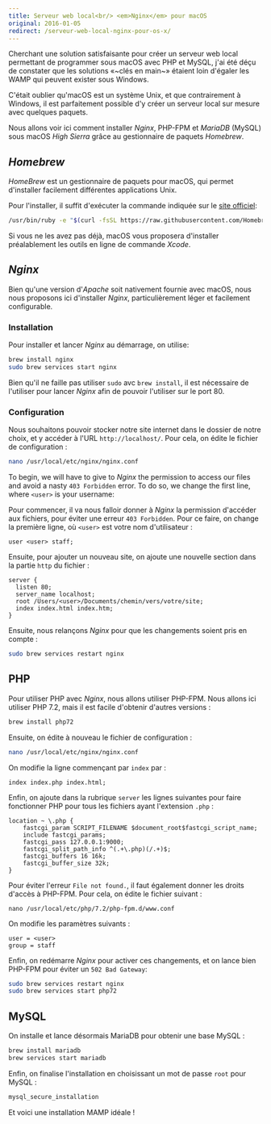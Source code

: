 ```yaml
---
title: Serveur web local<br/> <em>Nginx</em> pour macOS
original: 2016-01-05
redirect: /serveur-web-local-nginx-pour-os-x/
---
```


Cherchant une solution satisfaisante pour créer un serveur web local permettant de programmer sous macOS avec PHP et MySQL, j'ai été déçu de constater que les solutions «~clés en main~» étaient loin d'égaler les WAMP  qui peuvent exister sous Windows.

C'était oublier qu'macOS est un système Unix, et que contrairement à Windows, il est parfaitement possible d'y créer un serveur local sur mesure avec quelques paquets.

Nous allons voir ici comment installer *Nginx*, PHP-FPM et *MariaDB* (MySQL) sous macOS *High Sierra* grâce au gestionnaire de paquets *Homebrew*.

## *Homebrew*

*HomeBrew* est un gestionnaire de paquets pour macOS, qui permet d'installer facilement différentes applications Unix.

Pour l'installer, il suffit d'exécuter la commande indiquée sur le [site officiel](http://brew.sh):

```bash
/usr/bin/ruby -e "$(curl -fsSL https://raw.githubusercontent.com/Homebrew/install/master/install)"
```

Si vous ne les avez pas déjà, macOS vous proposera d'installer préalablement les outils en ligne de commande *Xcode*.


## *Nginx*

Bien qu'une version d'*Apache* soit nativement fournie avec macOS, nous nous proposons ici d'installer *Nginx*, particulièrement léger et facilement configurable.

### Installation

Pour installer et lancer *Nginx* au démarrage, on utilise:

```bash
brew install nginx
sudo brew services start nginx
```

Bien qu'il ne faille pas utiliser `sudo` avc `brew install`, il est nécessaire de l'utiliser pour lancer *Nginx* afin de pouvoir l'utiliser sur le port 80. 

### Configuration 

Nous souhaitons pouvoir stocker notre site internet dans le dossier de notre choix, et y accéder à l'URL `http://localhost/`. Pour cela, on édite le fichier de configuration :

```bash
nano /usr/local/etc/nginx/nginx.conf
```
To begin, we will have to give to *Nginx* the permission to access our files and avoid a nasty `403 Forbidden` error. To do so, we change the first line, where `<user>` is your username:

Pour commencer, il va nous falloir donner à *Nginx* la permission d'accéder aux fichiers, pour éviter une erreur `403 Forbidden`. Pour ce faire, on change la première ligne, où `<user>` est votre nom d'utilisateur :

```nginx
user <user> staff;
```

Ensuite, pour ajouter un nouveau site, on ajoute une nouvelle section dans la partie `http` du fichier :

```nginx
server {
  listen 80;
  server_name localhost;
  root /Users/<user>/Documents/chemin/vers/votre/site;
  index index.html index.htm;
}
```

Ensuite, nous relançons *Nginx* pour que les changements soient pris en compte :
```bash
sudo brew services restart nginx
```


## PHP

Pour utiliser PHP avec *Nginx*, nous allons utiliser PHP-FPM. Nous allons ici utiliser PHP 7.2, mais il est facile d'obtenir d'autres versions :

```bash
brew install php72
```

Ensuite, on édite à nouveau le fichier de configuration :

```bash
nano /usr/local/etc/nginx/nginx.conf
```

On modifie la ligne commençant par `index` par :

```nginx
index index.php index.html;
```

Enfin, on ajoute dans la rubrique `server` les lignes suivantes pour faire fonctionner PHP pour tous les fichiers ayant l'extension `.php` :


```nginx
location ~ \.php {
    fastcgi_param SCRIPT_FILENAME $document_root$fastcgi_script_name;
    include fastcgi_params;
    fastcgi_pass 127.0.0.1:9000;
    fastcgi_split_path_info ^(.+\.php)(/.+)$;
    fastcgi_buffers 16 16k;
    fastcgi_buffer_size 32k;
}
```

Pour éviter l'erreur `File not found.`, il faut également donner les droits d'accès à PHP-FPM. Pour cela, on édite le fichier suivant :

```
nano /usr/local/etc/php/7.2/php-fpm.d/www.conf
```

On modifie les paramètres suivants :

```
user = <user>
group = staff
```

Enfin, on redémarre *Nginx* pour activer ces changements, et on lance bien PHP-FPM pour éviter un  `502 Bad Gateway`:

```bash
sudo brew services restart nginx
sudo brew services start php72
```
## MySQL

On installe et lance désormais MariaDB pour obtenir une base MySQL :
```bash
brew install mariadb
brew services start mariadb
```

Enfin, on finalise l'installation en choisissant un mot de passe `root` pour MySQL :

```bash
mysql_secure_installation
```

Et voici une installation MAMP idéale !
